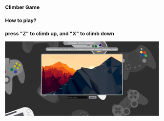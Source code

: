 ### Climber Game

### How to play?
### press "Z" to climb up, and "X" to climb down

<img src="img/game.png">
